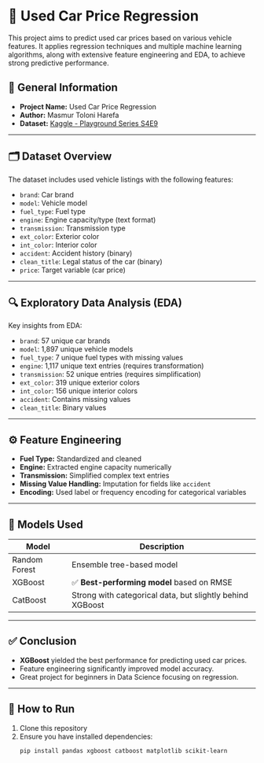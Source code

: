 # 🚗 Used Car Price Regression

This project aims to predict used car prices based on various vehicle features. It applies regression techniques and multiple machine learning algorithms, along with extensive feature engineering and EDA, to achieve strong predictive performance.

## 📌 General Information

- **Project Name:** Used Car Price Regression  
- **Author:** Masmur Toloni Harefa  
- **Dataset:** [Kaggle - Playground Series S4E9](https://www.kaggle.com/competitions/playground-series-s4e9/)

---

## 🗂️ Dataset Overview

The dataset includes used vehicle listings with the following features:

- `brand`: Car brand  
- `model`: Vehicle model  
- `fuel_type`: Fuel type  
- `engine`: Engine capacity/type (text format)  
- `transmission`: Transmission type  
- `ext_color`: Exterior color  
- `int_color`: Interior color  
- `accident`: Accident history (binary)  
- `clean_title`: Legal status of the car (binary)  
- `price`: Target variable (car price)

---

## 🔍 Exploratory Data Analysis (EDA)

Key insights from EDA:

- `brand`: 57 unique car brands  
- `model`: 1,897 unique vehicle models  
- `fuel_type`: 7 unique fuel types with missing values  
- `engine`: 1,117 unique text entries (requires transformation)  
- `transmission`: 52 unique entries (requires simplification)  
- `ext_color`: 319 unique exterior colors  
- `int_color`: 156 unique interior colors  
- `accident`: Contains missing values  
- `clean_title`: Binary values

---

## ⚙️ Feature Engineering

- **Fuel Type:** Standardized and cleaned  
- **Engine:** Extracted engine capacity numerically  
- **Transmission:** Simplified complex text entries  
- **Missing Value Handling:** Imputation for fields like `accident`  
- **Encoding:** Used label or frequency encoding for categorical variables

---

## 🤖 Models Used

| Model        | Description                                 |
|--------------|---------------------------------------------|
| Random Forest | Ensemble tree-based model                   |
| XGBoost       | ✅ **Best-performing model** based on RMSE  |
| CatBoost      | Strong with categorical data, but slightly behind XGBoost |

---

## ✅ Conclusion

- **XGBoost** yielded the best performance for predicting used car prices.  
- Feature engineering significantly improved model accuracy.  
- Great project for beginners in Data Science focusing on regression.

---

## 🧪 How to Run

1. Clone this repository  
2. Ensure you have installed dependencies:  
   ```bash
   pip install pandas xgboost catboost matplotlib scikit-learn

